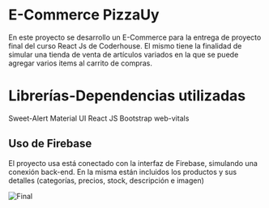 # E-Commerce PizzaUy

En este proyecto se desarrollo un E-Commerce para la entrega de proyecto final del curso React Js de Coderhouse. El mismo tiene la finalidad de simular una tienda de venta de artículos variados en la que se puede agregar varios items al carrito de compras.



# Librerías-Dependencias utilizadas

Sweet-Alert
Material UI
React JS
Bootstrap
web-vitals

## Uso de Firebase

El proyecto usa está conectado con la interfaz de Firebase, simulando una conexión back-end.
En la misma están incluidos los productos y sus detalles (categorías, precios, stock, descripción e imagen)




![Final](https://user-images.githubusercontent.com/103077833/194985947-31b0b393-e824-494e-babe-eaedd016556b.gif)
